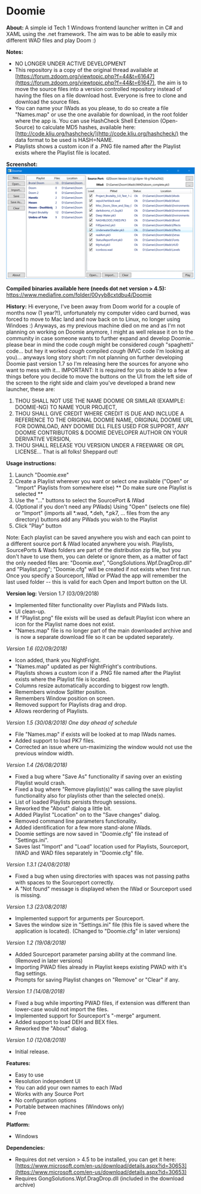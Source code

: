 # Doomie

**About:**
A simple id Tech 1 Windows frontend launcher written in C# and XAML using the .net framework. The aim was to be able to easily mix different WAD files and play Doom :)

**Notes:**
- NO LONGER UNDER ACTIVE DEVELOPMENT
- This repository is a copy of the original thread available at [https://forum.zdoom.org/viewtopic.php?f=44&t=61647](https://forum.zdoom.org/viewtopic.php?f=44&t=61647), the aim is to move the source files into a version controlled repository instead of having the files on a file download host. Everyone is free to clone and download the source files.
- You can name your IWads as you please, to do so create a file "Names.map" or use the one available for download, in the root folder where the app is. You can use HashCheck Shell Extension (Open-Source) to calculate MD5 hashes, available here: [http://code.kliu.org/hashcheck/](http://code.kliu.org/hashcheck/) the data format to be used is HASH=NAME.
- Playlists shows a custom icon if a .PNG file named after the Playlist exists where the Playlist file is located.

**Screenshot:**
![](doomie.png)

**Compiled binaries available here (needs dot net version > 4.5):**
<a href="https://www.mediafire.com/folder/00yyb8cxtdbu4/Doomie">https://www.mediafire.com/folder/00yyb8cxtdbu4/Doomie</a>

**History:**
Hi everyone, I've been away from Doom world for a couple of months now (1 year?!), unfortunately my computer video card burned, was forced to move to Mac land and now back on to Linux, no longer using Windoes :) Anyways, as my previous machine died on me and as I'm not planning on working on Doomie anymore, I might as well release it on to the community in case someone wants to further expand and develop Doomie... please bear in mind the code *cough* might be considered *cough* "spaghetti" code... but hey it worked *cough* compiled *cough* (MVC code I'm looking at you)... anyways long story short: I'm not planning on further developing Doomie past version 1.7 so I'm releasing here the sources for anyone who want to mess with it... IMPORTANT: It is required for you to abide to a few things before you decide to move the buttons on the UI from the left side of the screen to the right side and claim you've developed a brand new launcher, these are:
1. THOU SHALL NOT USE THE NAME DOOMIE OR SIMILAR (EXAMPLE: DOOMIE-NG) TO NAME YOUR PROJECT,
2. THOU SHALL GIVE CREDIT WHERE CREDIT IS DUE AND INCLUDE A REFERENCE TO THE ORIGINAL DOOMIE NAME, ORIGINAL DOOMIE URL FOR DOWNLOAD, ANY DOOMIE DLL FILES USED FOR SUPPORT, ANY DOOMIE CONTRIBUTORS & DOOMIE DEVELOPER AUTHOR ON YOUR DERIVATIVE VERSION,
3. THOU SHALL RELEASE YOU VERSION UNDER A FREEWARE OR GPL LICENSE... 
That is all folks! Sheppard out!

**Usage instructions:**
1. Launch "Doomie.exe"
2. Create a Playlist wherever you want or select one available ("Open" or "Import" Playlists from somewhere else)
** Do make sure one Playlist is selected **
3. Use the "..." buttons to select the SourcePort & IWad
4. (Optional if you don't need any PWads) Using "Open" (selects one file) or "Import" (imports all *.wad, *.deh, *.pk7, ... files from the any directory) buttons add any PWads you wish to the Playlist
5. Click "Play" button

Note: Each playlist can be saved anywhere you wish and each can point to a different source port & IWad located anywhere you wish. Playlists, SourcePorts & Wads folders are part of the distribution zip file, but you don't have to use them, you can delete or ignore them, as a matter of fact the only needed files are: "Doomie.exe", "GongSolutions.Wpf.DragDrop.dll" and "Playlist.png"; "Doomie.cfg" will be created if not exists when first run. Once you specify a Sourceport, IWad or PWad the app will remember the last used folder -- this is valid for each Open and Import button on the UI.

**Version log:**
Version 1.7 (03/09/2018)
- Implemented filter functionality over Playlists and PWads lists.
- UI clean-up.
- If "Playlist.png" file exists will be used as default Playlist icon where an icon for the Playlist name does not exist.
- "Names.map" file is no longer part of the main downloaded archive and is now a separate download file so it can be updated separately.

*Version 1.6 (02/09/2018)*
- Icon added, thank you NightFright.
- "Names.map" updated as per NightFright's contributions.
- Playlists shows a custom icon if a .PNG file named after the Playlist exists where the Playlist file is located.
- Columns resize automatically according to biggest row length.
- Remembers window Splitter position.
- Remembers Window position on screen.
- Removed support for Playlists drag and drop.
- Allows reordering of Playlists.

*Version 1.5 (30/08/2018) One day ahead of schedule*
- File "Names.map" if exists will be looked at to map IWads names.
- Added support to load PK7 files.
- Corrected an issue where un-maximizing the window would not use the previous window width.

*Version 1.4 (26/08/2018)*
- Fixed a bug where "Save As" functionality if saving over an existing Playlist would crash.
- Fixed a bug where "Remove playlist(s)" was calling the save playlist functionality also for playlists other than the selected one(s).
- List of loaded Playlists persists through sessions.
- Reworked the "About" dialog a little bit.
- Added Playlist "Location" on to the "Save changes" dialog.
- Removed command line parameters functionality.
- Added identification for a few more stand-alone IWads.
- Doomie settings are now saved in "Doomie.cfg" file instead of "Settings.ini".
- Saves last "Import" and "Load" location used for Playlists, Sourceport, IWAD and WAD files separately in "Doomie.cfg" file.

*Version 1.3.1 (24/08/2018)*
- Fixed a bug when using directories with spaces was not passing paths with spaces to the Sourceport correctly.
- A "Not found" message is displayed when the IWad or Sourceport used is missing.

*Version 1.3 (23/08/2018)*
- Implemented support for arguments per Sourceport.
- Saves the window size in "Settings.ini" file (this file is saved where the application is located). (Changed to "Doomie.cfg" in later versions)

*Version 1.2 (19/08/2018)*
- Added Sourceport parameter parsing ability at the command line. (Removed in later versions)
- Importing PWAD files already in Playlist keeps existing PWAD with it's flag settings.
- Prompts for saving Playlist changes on "Remove" or "Clear" if any.

*Version 1.1 (14/08/2018)*
- Fixed a bug while importing PWAD files, if extension was different than lower-case would not import the files.
- Implemented support for Sourceport's "-merge" argument.
- Added support to load DEH and BEX files.
- Reworked the "About" dialog.

*Version 1.0 (12/08/2018)*
- Initial release.

**Features:**
- Easy to use
- Resolution independent UI
- You can add your own names to each IWad
- Works with any Source Port
- No configuration options
- Portable between machines (Windows only)
- Free

**Platform:**
- Windows

**Dependencies:**
- Requires dot net version > 4.5 to be installed, you can get it here: [https://www.microsoft.com/en-us/download/details.aspx?id=30653](https://www.microsoft.com/en-us/download/details.aspx?id=30653)
- Requires GongSolutions.Wpf.DragDrop.dll (included in the download archive)
